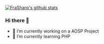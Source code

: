 [![FraSharp's github stats](https://github-readme-stats.vercel.app/api?username=frasharp&theme=react)](https://github.com/anuraghazra/github-readme-stats)


### Hi there 👋

<!--
**FraSharp/FraSharp** is a ✨ _special_ ✨ repository because its `README.md` (this file) appears on your GitHub profile.
Here are some ideas to get you started:
-->
- 🔭 I’m currently working on a AOSP Project
- 🌱 I’m currently learning PHP
<!--
- 👯 I’m looking to collaborate on ...
- 🤔 I’m looking for help with ...
- 💬 Ask me about ...
- 📫 How to reach me: ...
- 😄 Pronouns: ...
- ⚡ Fun fact: ...
-->
